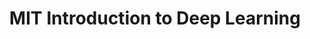 ---
title: MIT Introduction to Deep Learning
tags: [Deep Learning]
style: fill
color: success
description: MIT's introductory program on deep learning methods with applications in game play, and more!
external_url: http://introtodeeplearning.com/
---